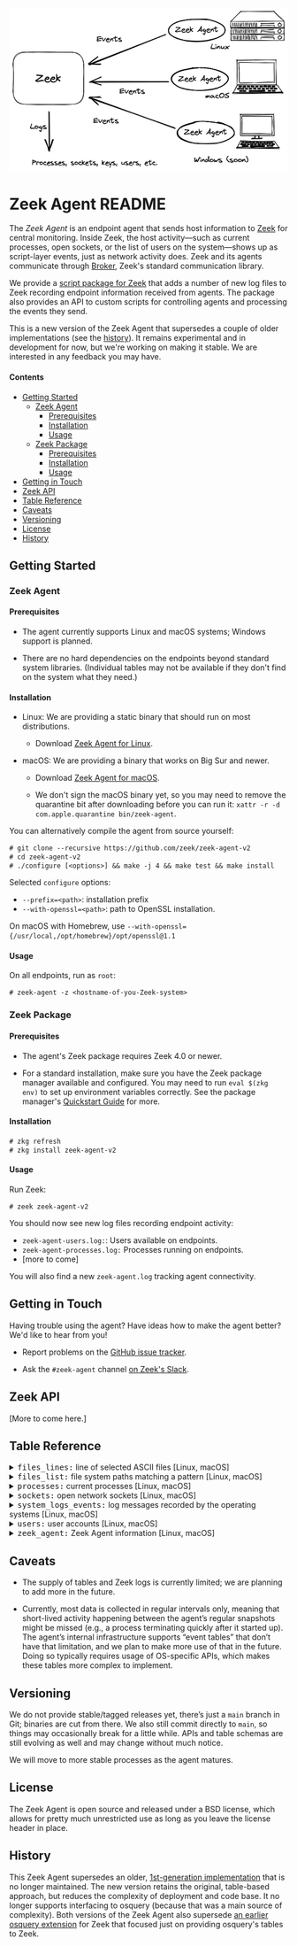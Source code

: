 
![Zeek Agent deployment overview](/aux/zeek-agent.png)

# Zeek Agent README

The *Zeek Agent* is an endpoint agent that sends host information to
[Zeek](http://zeek.org) for central monitoring. Inside Zeek, the host
activity—such as current processes, open sockets, or the list of users
on the system—shows up as script-layer events, just as network
activity does. Zeek and its agents communicate through
[Broker](https://docs.zeek.org/projects/broker), Zeek's standard
communication library.

We provide a [script package for
Zeek](https://github.com/zeek-packages/zeek-agent-v2) that adds a
number of new log files to Zeek recording endpoint information
received from agents. The package also provides an API to custom
scripts for controlling agents and processing the events they send.

This is a new version of the Zeek Agent that supersedes a couple of
older implementations (see the [history](#history)). It remains
experimental and in development for now, but we're working on making
it stable. We are interested in any feedback you may have.

#### Contents
<!-- begin table of contents -->
- [Getting Started](#getting-started)
    - [Zeek Agent](#zeek-agent)
        - [Prerequisites](#prerequisites)
        - [Installation](#installation)
        - [Usage](#usage)
    - [Zeek Package](#zeek-package)
        - [Prerequisites](#prerequisites)
        - [Installation](#installation)
        - [Usage](#usage)
- [Getting in Touch](#getting-in-touch)
- [Zeek API](#zeek-api)
- [Table Reference](#table-reference)
- [Caveats](#caveats)
- [Versioning](#versioning)
- [License](#license)
- [History](#history)
<!-- end table of contents -->

## Getting Started

### Zeek Agent

#### Prerequisites

- The agent currently supports Linux and macOS systems; Windows
  support is planned.

- There are no hard dependencies on the endpoints beyond standard
  system libraries. (Individual tables may not be available if they
  don't find on the system what they need.)

#### Installation

- Linux: We are providing a static binary that should run on most
  distributions.

    - Download [Zeek Agent for
      Linux](https://nightly.link/zeek/zeek-agent-v2/workflows/main/main/zeek-agent-2.0.0-pre-linux-x86_64.tar.gz.zip).

- macOS: We are providing a binary that works on Big Sur and newer.

    - Download [Zeek Agent for macOS](https://nightly.link/zeek/zeek-agent-v2/workflows/main/main/zeek-agent-2.0.0-pre-macos11.dmg.zip).

    - We don't sign the macOS binary yet, so you may need to remove
      the quarantine bit after downloading before you can run it:
      `xattr -r -d com.apple.quarantine bin/zeek-agent`.

You can alternatively compile the agent from source yourself:

```
# git clone --recursive https://github.com/zeek/zeek-agent-v2
# cd zeek-agent-v2
# ./configure [<options>] && make -j 4 && make test && make install
```

Selected `configure` options:

- `--prefix=<path>`: installation prefix
- `--with-openssl=<path>`: path to OpenSSL installation.

On macOS with Homebrew, use `--with-openssl={/usr/local,/opt/homebrew}/opt/openssl@1.1`

#### Usage

On all endpoints, run as `root`:

```
# zeek-agent -z <hostname-of-you-Zeek-system>
```

### Zeek Package

#### Prerequisites

- The agent's Zeek package requires Zeek 4.0 or newer.

- For a standard installation, make sure you have the Zeek package
  manager available and configured. You may need to run `eval $(zkg
  env)` to set up environment variables correctly. See the package
  manager's [Quickstart
  Guide](https://docs.zeek.org/projects/package-manager/en/stable/quickstart.html)
  for more.

#### Installation

```
# zkg refresh
# zkg install zeek-agent-v2
```

#### Usage

Run Zeek:

```
# zeek zeek-agent-v2
```

You should now see new log files recording endpoint activity:

- `zeek-agent-users.log:`: Users available on endpoints.
- `zeek-agent-processes.log:` Processes running on endpoints.
- [more to come]

You will also find a new `zeek-agent.log` tracking agent connectivity.

## Getting in Touch

Having trouble using the agent? Have ideas how to make the agent
better? We'd like to hear from you!

- Report problems on the [GitHub issue
  tracker](https://github.com/zeek/zeek-agent-v2/issues).

- Ask the `#zeek-agent` channel [on Zeek's
  Slack](https://zeek.org/connect).

## Zeek API

[More to come here.]

## Table Reference

<!-- begin table reference -->
<details>
<summary><tt>files_lines:</tt> line of selected ASCII files [Linux, macOS]</summary><br />

The table returns lines from selected ASCII files as table
rows. The files of interest get specified through a mandatory
`WHERE` constraint on the `path` column. At the time of query,
the table reads in all matching files and returns one row per
line, with any leading/trailing whitespace stripped. For
example, `SELECT * FROM files_lines WHERE path GLOB
"/home/*/.ssh/authorized_keys" `, will return any SSH keys that
users have authorized to access their accounts.`

| Column | Type | Description
| --- | --- | --- |
| `path` | text | absolute path (`WHERE` required) |
| `number` | int | line number |
| `content` | blob | content of line |
</details>

<details>
<summary><tt>files_list:</tt> file system paths matching a pattern [Linux, macOS]</summary><br />

The table provides a list of all files on the endpoint's file
system that match a custom glob pattern. The pattern gets
specified through a mandatory `WHERE` constraint on the `path`
column. For example, on a traditional Linux system, `SELECT *
from files_list WHERE path GLOB "/etc/init.d/*"` will fill the
table with all files inside that directory. If you then watch
for changes to that list, you'll be notified for any changes in
system services.

The list of files is generated at query time. The `path` glob needs to
match on absolute file paths.

| Column | Type | Description
| --- | --- | --- |
| `path` | text | full path (`WHERE` required) |
| `type` | text | textual description of the path's type (e.g., `file`, `dir`, `socket`) |
| `uid` | int | ID of user owning file |
| `gid` | int | ID if group owning file |
| `mode` | text | octal permission mode |
| `mtime` | int | time of last modification as seconds since epoch |
| `size` | int | file size in bytes |
</details>

<details>
<summary><tt>processes:</tt> current processes [Linux, macOS]</summary><br />

The table provides a list of all processes that are running on
the endpoint at the time of the query.

| Column | Type | Description
| --- | --- | --- |
| `name` | text | name of process |
| `pid` | int | process ID |
| `ppid` | int | parent's process ID |
| `uid` | int | effective user ID |
| `gid` | int | effective group ID |
| `ruid` | int | real user ID |
| `rgid` | int | real group ID |
| `priority` | int | process priority (higher is more) |
| `startup` | int | time process started |
| `vsize` | int | virtual memory size |
| `rsize` | int | resident memory size |
| `utime` | int | user CPU time |
| `stime` | int | system CPU time |
</details>

<details>
<summary><tt>sockets:</tt> open network sockets [Linux, macOS]</summary><br />

The table provides a list of all IP sockets that are open on
the endpoint at the time of the query.

| Column | Type | Description
| --- | --- | --- |
| `pid` | int | ID of process holding socket |
| `process` | text | name of process holding socket |
| `family` | text | `IPv4` or `IPv6` |
| `protocol` | int | transport protocol |
| `local_port` | int | local port number |
| `remote_port` | int | remote port number |
| `local_addr` | text | local IP address |
| `remote_addr` | text | remote IP address |
| `state` | text | state of socket |
</details>

<details>
<summary><tt>system_logs_events:</tt> log messages recorded by the operating systems [Linux, macOS]</summary><br />

The table provides access to log messages recorded by the
operating system.

On Linux, the table requires `systemd` and hooks into its journal.

On macOS, the tables hooks into the unified logging system (`OSLog`).

This is an evented table that captures log messages as they appear.
New messages will be returned with the next query.

| Column | Type | Description
| --- | --- | --- |
| `time` | int | timestamp as seconds since epoch |
| `process` | text | process name |
| `level` | text | severity level |
| `message` | text | log message |
</details>

<details>
<summary><tt>users:</tt> user accounts [Linux, macOS]</summary><br />

The table provides a list of all user accounts that exist on
the endpoint, retrieved at the time of the query from the
operating system.

| Column | Type | Description
| --- | --- | --- |
| `name` | text | short name |
| `full_name` | text | full name |
| `is_admin` | int | 1 if user has adminstrative privileges |
| `is_system` | int | 1 if user correponds to OS service |
| `uid` | int | user ID |
| `gid` | int | group ID |
| `home` | text | path to home directory |
| `shell` | text | path to default shell |
| `email` | text | email address |
</details>

<details>
<summary><tt>zeek_agent:</tt> Zeek Agent information [Linux, macOS]</summary><br />

An internal table providing information about the Zeek
Agent process and the endpoint it's running on.

| Column | Type | Description
| --- | --- | --- |
| `id` | text | unique agent ID (stable across restarts) |
| `instance` | text | unique ID for agent process (reset on restart) |
| `hostname` | text | name of endpoint |
| `address` | text | IP address of endpoint |
| `platform` | text | `Darwin` or `Linux` |
| `os_name` | text | name of operating system |
| `kernel_name` | text | name of OS kernel |
| `kernel_version` | text | version of OS kernel |
| `kernel_arch` | text | build architecture |
| `agent_version` | int | agent version |
| `broker` | text | Broker version |
| `uptime` | int | agent uptime in seconds |
| `tables` | text | tables available to queries |
</details>

<!-- end table reference -->

## Caveats

- The supply of tables and Zeek logs is currently limited; we are
  planning to add more in the future.

- Currently, most data is collected in regular intervals only, meaning
  that short-lived activity happening between the agent’s regular
  snapshots might be missed (e.g., a process terminating quickly after
  it started up). The agent’s internal infrastructure supports “event
  tables” that don’t have that limitation, and we plan to make more
  use of that in the future. Doing so typically requires usage of
  OS-specific APIs, which makes these tables more complex to
  implement.

## Versioning

We do not provide stable/tagged releases yet, there’s just a `main`
branch in Git; binaries are cut from there. We also still commit
directly to `main`, so things may occasionally break for a little
while. APIs and table schemas are still evolving as well and may
change without much notice.

We will move to more stable processes as the agent matures.

## License

The Zeek Agent is open source and released under a BSD license, which
allows for pretty much unrestricted use as long as you leave the
license header in place.

## History

This Zeek Agent supersedes an older, [1st-generation
implementation](https://github.com/zeek/zeek-agent) that is no longer
maintained. The new version retains the original, table-based
approach, but reduces the complexity of deployment and code base. It
no longer supports interfacing to osquery (because that was a main
source of complexity). Both versions of the Zeek Agent also supersede
[an earlier osquery extension](https://github.com/zeek/zeek-osquery)
for Zeek that focused just on providing osquery's tables to Zeek.
